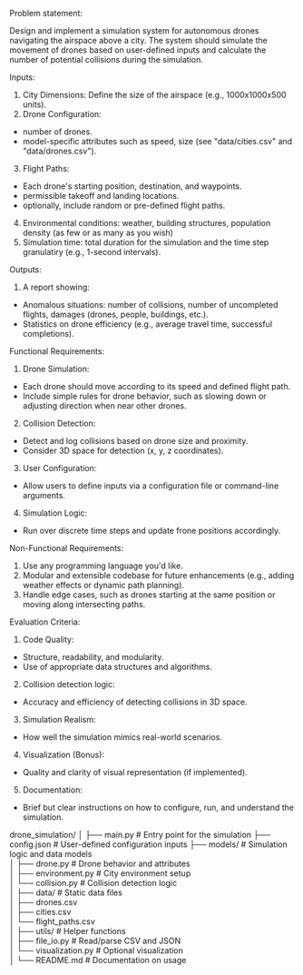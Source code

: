 Problem statement:

Design and implement a simulation system for autonomous drones navigating the airspace above a city.  The system should simulate the movement of drones based on user-defined inputs and calculate the number of potential collisions during the simulation.

Inputs:
1. City Dimensions: Define the size of the airspace (e.g., 1000x1000x500 units).
2. Drone Configuration:
- number of drones.
- model-specific attributes such as speed, size (see "data/cities.csv" and "data/drones.csv").
3. Flight Paths:
- Each drone's starting position, destination, and waypoints.
- permissible takeoff and landing locations.
- optionally, include random or pre-defined flight paths.
4. Environmental conditions: weather, building structures, population density (as few or as many as you wish)
5. Simulation time: total duration for the simulation and the time step granulatiry (e.g., 1-second intervals).

Outputs:
1. A report showing:
- Anomalous situations: number of collisions, number of uncompleted flights, damages (drones, people, buildings, etc.).
- Statistics on drone efficiency (e.g., average travel time, successful completions).

Functional Requirements:
1. Drone Simulation:
- Each drone should move according to its speed and defined flight path.
- Include simple rules for drone behavior, such as slowing down or adjusting direction when near other drones.
2. Collision Detection:
- Detect and log collisions based on drone size and proximity.
- Consider 3D space for detection (x, y, z coordinates).
3. User Configuration:
- Allow users to define inputs via a configuration file or command-line arguments.
4. Simulation Logic:
- Run over discrete time steps and update frone positions accordingly.

Non-Functional Requirements:
1. Use any programming language you'd like.
2. Modular and extensible codebase for future enhancements (e.g., adding weather effects or dynamic path planning).
3. Handle edge cases, such as drones starting at the same position or moving along intersecting paths.

Evaluation Criteria:
1. Code Quality:
- Structure, readability, and modularity.
- Use of appropriate data structures and algorithms.
2. Collision detection logic:
- Accuracy and efficiency of detecting collisions in 3D space.
3. Simulation Realism:
- How well the simulation mimics real-world scenarios.
4. Visualization (Bonus):
- Quality and clarity of visual representation (if implemented).
5. Documentation:
- Brief but clear instructions on how to configure, run, and understand the simulation.

drone_simulation/
│
├── main.py           # Entry point for the simulation
├── config.json        # User-defined configuration inputs
├── models/            # Simulation logic and data models  
│   ├── drone.py       # Drone behavior and attributes  
│   ├── environment.py # City environment setup  
│   └── collision.py   # Collision detection logic  
│
├── data/              # Static data files  
│   ├── drones.csv     
│   ├── cities.csv     
│   └── flight_paths.csv  
│
├── utils/             # Helper functions  
│   ├── file_io.py     # Read/parse CSV and JSON  
│   └── visualization.py # Optional visualization  
│
└── README.md          # Documentation on usage

